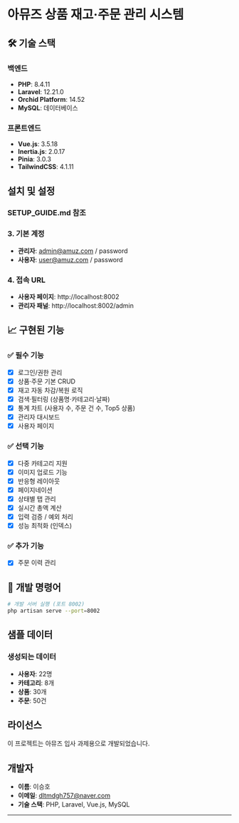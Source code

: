 # 아뮤즈 상품 재고·주문 관리 시스템

## 🛠 기술 스택

### 백엔드
- **PHP**: 8.4.11
- **Laravel**: 12.21.0
- **Orchid Platform**: 14.52
- **MySQL**: 데이터베이스

### 프론트엔드
- **Vue.js**: 3.5.18 
- **Inertia.js**: 2.0.17
- **Pinia**: 3.0.3 
- **TailwindCSS**: 4.1.11


## 설치 및 설정

### SETUP_GUIDE.md 참조

### 3. 기본 계정
- **관리자**: admin@amuz.com / password
- **사용자**: user@amuz.com / password

### 4. 접속 URL
- **사용자 페이지**: http://localhost:8002
- **관리자 패널**: http://localhost:8002/admin

## 📈 구현된 기능

### ✅ 필수 기능
- [x] 로그인/권한 관리
- [x] 상품·주문 기본 CRUD
- [x] 재고 자동 차감/복원 로직
- [x] 검색·필터링 (상품명·카테고리·날짜)
- [x] 통계 차트 (사용자 수, 주문 건 수, Top5 상품)
- [x] 관리자 대시보드
- [x] 사용자 페이지

### ✅ 선택 기능
- [x] 다중 카테고리 지원
- [x] 이미지 업로드 기능
- [x] 반응형 레이아웃
- [x] 페이지네이션
- [x] 상태별 탭 관리
- [x] 실시간 총액 계산
- [x] 입력 검증 / 예외 처리
- [x] 성능 최적화 (인덱스)

### ✅ 추가 기능
- [x] 주문 이력 관리


## 🔧 개발 명령어

```bash
# 개발 서버 실행 (포트 8002)
php artisan serve --port=8002
```

## 샘플 데이터

### 생성되는 데이터
- **사용자**: 22명
- **카테고리**: 8개
- **상품**: 30개 
- **주문**: 50건 


## 라이선스

이 프로젝트는 아뮤즈 입사 과제용으로 개발되었습니다.

## 개발자

- **이름**: 이승호
- **이메일**: dltmdgh757@naver.com
- **기술 스택**: PHP, Laravel, Vue.js, MySQL

---
